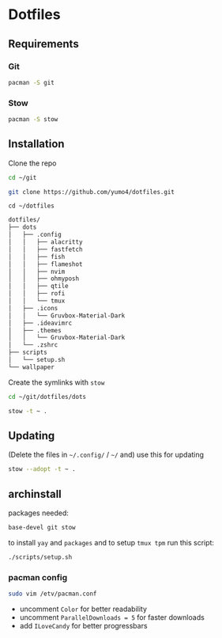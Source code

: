 # Dotfiles

## Requirements
### Git
```bash
pacman -S git
```
### Stow
```bash
pacman -S stow
```
## Installation
Clone the repo
```bash
cd ~/git
```
```bash
git clone https://github.com/yumo4/dotfiles.git
```
```
cd ~/dotfiles 
```

```markdown
dotfiles/
├── dots
│   ├── .config
│   │   ├── alacritty
│   │   ├── fastfetch
│   │   ├── fish
│   │   ├── flameshot
│   │   ├── nvim
│   │   ├── ohmyposh
│   │   ├── qtile
│   │   ├── rofi
│   │   └── tmux
│   ├── .icons
│   │   └── Gruvbox-Material-Dark
│   ├── .ideavimrc
│   ├── .themes
│   │   └── Gruvbox-Material-Dark
│   └── .zshrc
├── scripts
│   └── setup.sh
└── wallpaper
```

Create the symlinks with `stow`
```bash
cd ~/git/dotfiles/dots
```
```bash
stow -t ~ .
```

## Updating
(Delete the files in `~/.config/` / `~/` and) use this for updating
```bash
stow --adopt -t ~ .
```

## archinstall
packages needed:
```bash
base-devel git stow
```
to install `yay` and `packages` and to setup `tmux tpm` run this script:
```bash
./scripts/setup.sh
```

### pacman config
```bash
sudo vim /etv/pacman.conf
```
- uncomment `Color` for better readability
- uncomment `ParallelDownloads = 5` for faster downloads
- add `ILoveCandy` for better progressbars
